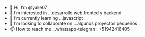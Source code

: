 - 👋 Hi, I’m @yalle07
- 👀 I’m interested in ...desarrollo web fronted y backend
- 🌱 I’m currently learning ...javascript
- 💞️ I’m looking to collaborate on ...algunos proyectos pequeños .
- 📫 How to reach me ...whatsapp-telegran : +51942416405

<!---
yalle07/yalle07 is a ✨ special ✨ repository because its `README.md` (this file) appears on your GitHub profile.
You can click the Preview link to take a look at your changes.
--->
